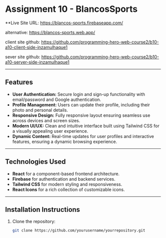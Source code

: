 # Assignment 10 - BlancosSports

**Live Site URL: https://blancos-sports.firebaseapp.com/ 

alternative: https://blancos-sports.web.app/

client site github: https://github.com/programming-hero-web-course2/b10-a10-client-side-inzamulhaque1

sever site github: https://github.com/programming-hero-web-course2/b10-a10-server-side-inzamulhaque1


---

## Features

- **User Authentication:** Secure login and sign-up functionality with email/password and Google authentication.
- **Profile Management:** Users can update their profile, including their photo and personal details.
- **Responsive Design:** Fully responsive layout ensuring seamless use across devices and screen sizes.
- **Modern UI/UX:** Clean and intuitive interface built using Tailwind CSS for a visually appealing user experience.
- **Dynamic Content:** Real-time updates for user profiles and interactive features, ensuring a dynamic browsing experience.

---

## Technologies Used

- **React** for a component-based frontend architecture.
- **Firebase** for authentication and backend services.
- **Tailwind CSS** for modern styling and responsiveness.
- **React Icons** for a rich collection of customizable icons.

---

## Installation Instructions

1. Clone the repository:
   ```bash
   git clone https://github.com/yourusername/yourrepository.git

